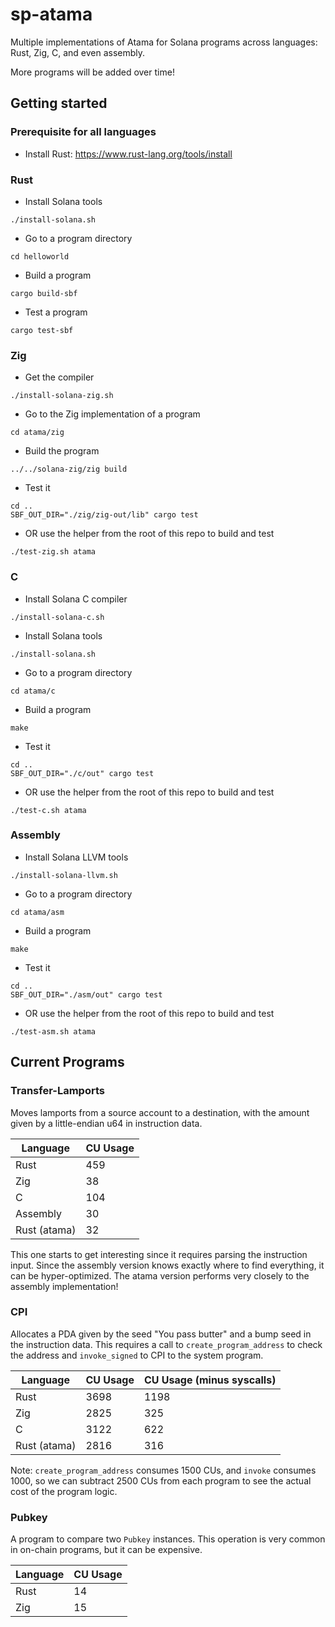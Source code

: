 # sp-atama

Multiple implementations of Atama for Solana programs across languages: Rust, Zig, C, and
even assembly.

More programs will be added over time!


## Getting started

### Prerequisite for all languages

* Install Rust: https://www.rust-lang.org/tools/install

### Rust

* Install Solana tools

```console
./install-solana.sh
```

* Go to a program directory

```console
cd helloworld
```

* Build a program

```console
cargo build-sbf
```

* Test a program

```console
cargo test-sbf
```

### Zig

* Get the compiler

```console
./install-solana-zig.sh
```

* Go to the Zig implementation of a program

```console
cd atama/zig
```

* Build the program

```console
../../solana-zig/zig build
```

* Test it

```console
cd ..
SBF_OUT_DIR="./zig/zig-out/lib" cargo test
```

* OR use the helper from the root of this repo to build and test

```console
./test-zig.sh atama
```

### C

* Install Solana C compiler

```console
./install-solana-c.sh
```

* Install Solana tools

```console
./install-solana.sh
```

* Go to a program directory

```console
cd atama/c
```

* Build a program

```console
make
```

* Test it

```console
cd ..
SBF_OUT_DIR="./c/out" cargo test
```

* OR use the helper from the root of this repo to build and test

```console
./test-c.sh atama
```

### Assembly

* Install Solana LLVM tools

```console
./install-solana-llvm.sh
```

* Go to a program directory

```console
cd atama/asm
```

* Build a program

```console
make
```

* Test it

```console
cd ..
SBF_OUT_DIR="./asm/out" cargo test
```

* OR use the helper from the root of this repo to build and test

```console
./test-asm.sh atama
```

## Current Programs


### Transfer-Lamports

Moves lamports from a source account to a destination, with the amount given by
a little-endian u64 in instruction data.

| Language | CU Usage |
| --- | --- |
| Rust | 459 |
| Zig | 38 |
| C | 104 |
| Assembly | 30 |
| Rust (atama) | 32 |

This one starts to get interesting since it requires parsing the instruction
input. Since the assembly version knows exactly where to find everything, it can
be hyper-optimized. The atama version performs very closely to the assembly
implementation!

### CPI

Allocates a PDA given by the seed "You pass butter" and a bump seed in the
instruction data. This requires a call to `create_program_address` to check the
address and `invoke_signed` to CPI to the system program.

| Language | CU Usage | CU Usage (minus syscalls) |
| --- | --- | --- |
| Rust | 3698 | 1198 |
| Zig | 2825 | 325 |
| C | 3122 | 622 |
| Rust (atama) | 2816 | 316 |

Note: `create_program_address` consumes 1500 CUs, and `invoke` consumes 1000, so
we can subtract 2500 CUs from each program to see the actual cost of the program
logic.

### Pubkey

A program to compare two `Pubkey` instances. This operation is very common in
on-chain programs, but it can be expensive.

| Language | CU Usage |
| --- | --- |
| Rust | 14 |
| Zig | 15 |


